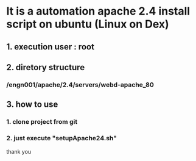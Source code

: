 # It is a automation apache 2.4 install script on ubuntu (Linux on Dex)
## 1. execution user : root
## 2. diretory structure
###   /engn001/apache/2.4/servers/webd-apache_80
## 3. how to use
### 1. clone project from git
### 2. just execute "setupApache24.sh"

thank you
